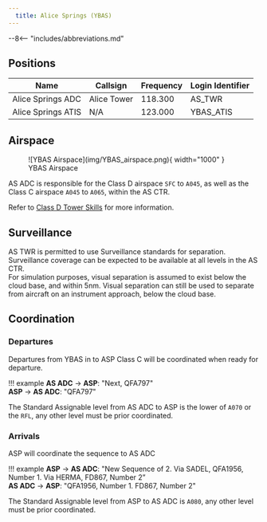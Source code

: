 ```yaml
---
  title: Alice Springs (YBAS)
---
```


--8<-- "includes/abbreviations.md"

## Positions

| Name | Callsign | Frequency | Login Identifier |
| ---- | -------- | --------- | ---------------- |
| Alice Springs ADC | Alice Tower | 118.300 | AS_TWR |
| Alice Springs ATIS | N/A | 123.000 | YBAS_ATIS |

## Airspace
<figure markdown>
![YBAS Airspace](img/YBAS_airspace.png){ width="1000" }
  <figcaption>YBAS Airspace</figcaption>
</figure>

AS ADC is responsible for the Class D airspace `SFC` to `A045`, as well as the Class C airspace `A045` to `A065`, within the AS CTR.

Refer to [Class D Tower Skills](../../controller-skills/classdtwr) for more information.

## Surveillance
AS TWR is permitted to use Surveillance standards for separation. Surveillance coverage can be expected to be available at all levels in the AS CTR.  
For simulation purposes, visual separation is assumed to exist below the cloud base, and within 5nm. Visual separation can still be used to separate from aircraft on an instrument approach, below the cloud base.
## Coordination
### Departures
Departures from YBAS in to ASP Class C will be coordinated when ready for departure.

!!! example
    **AS ADC** -> **ASP**: "Next, QFA797"  
    **ASP** -> **AS ADC**: "QFA797"

The Standard Assignable level from AS ADC to ASP is the lower of `A070` or the `RFL`, any other level must be prior coordinated.

### Arrivals
ASP will coordinate the sequence to AS ADC

!!! example
    **ASP** -> **AS ADC**: "New Sequence of 2. Via SADEL, QFA1956, Number 1. Via HERMA, FD867, Number 2”  
    **AS ADC** -> **ASP**: "QFA1956, Number 1. FD867, Number 2"  

The Standard Assignable level from ASP to AS ADC is `A080`, any other level must be prior coordinated.